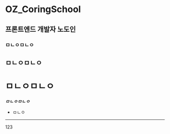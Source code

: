 # OZ_CoringSchool




프론트엔드 개발자 노도인 
---

### ㅁㄴㅇㅁㄴㅇ
## ㅁㄴㅇㅁㄴㅇ
# ㅁㄴㅇㅁㄴㅇ
***ㅁㄴㅇㅁㄴㅇ***

- ㅁㄴㅇ
---
123
